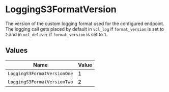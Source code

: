 # LoggingS3FormatVersion

The version of the custom logging format used for the configured endpoint. The logging call gets placed by default in `vcl_log` if `format_version` is set to `2` and in `vcl_deliver` if `format_version` is set to `1`.



## Values

| Name                        | Value                       |
| --------------------------- | --------------------------- |
| `LoggingS3FormatVersionOne` | 1                           |
| `LoggingS3FormatVersionTwo` | 2                           |